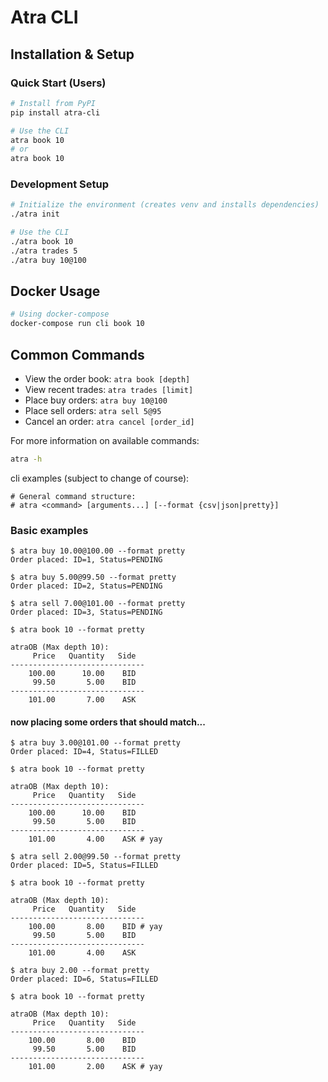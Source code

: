 # Atra CLI

## Installation & Setup

### Quick Start (Users)

```bash
# Install from PyPI
pip install atra-cli

# Use the CLI
atra book 10
# or
atra book 10
```

### Development Setup

```bash
# Initialize the environment (creates venv and installs dependencies)
./atra init

# Use the CLI
./atra book 10
./atra trades 5
./atra buy 10@100
```

## Docker Usage

```bash
# Using docker-compose
docker-compose run cli book 10
```

## Common Commands

- View the order book: `atra book [depth]`
- View recent trades: `atra trades [limit]`
- Place buy orders: `atra buy 10@100`
- Place sell orders: `atra sell 5@95`
- Cancel an order: `atra cancel [order_id]`

For more information on available commands:
```bash
atra -h
```

cli examples (subject to change of course):

```
# General command structure:
# atra <command> [arguments...] [--format {csv|json|pretty}]
```

### Basic examples

```
$ atra buy 10.00@100.00 --format pretty
Order placed: ID=1, Status=PENDING

$ atra buy 5.00@99.50 --format pretty
Order placed: ID=2, Status=PENDING

$ atra sell 7.00@101.00 --format pretty
Order placed: ID=3, Status=PENDING

$ atra book 10 --format pretty

atraOB (Max depth 10):
     Price   Quantity   Side
------------------------------
    100.00      10.00    BID
     99.50       5.00    BID
------------------------------
    101.00       7.00    ASK
```

#### now placing some orders that should match...

```
$ atra buy 3.00@101.00 --format pretty
Order placed: ID=4, Status=FILLED

$ atra book 10 --format pretty

atraOB (Max depth 10):
     Price   Quantity   Side
------------------------------
    100.00      10.00    BID
     99.50       5.00    BID
------------------------------
    101.00       4.00    ASK # yay

$ atra sell 2.00@99.50 --format pretty
Order placed: ID=5, Status=FILLED

$ atra book 10 --format pretty

atraOB (Max depth 10):
     Price   Quantity   Side
------------------------------
    100.00       8.00    BID # yay
     99.50       5.00    BID
------------------------------
    101.00       4.00    ASK

$ atra buy 2.00 --format pretty 
Order placed: ID=6, Status=FILLED

$ atra book 10 --format pretty

atraOB (Max depth 10):
     Price   Quantity   Side
------------------------------
    100.00       8.00    BID
     99.50       5.00    BID
------------------------------
    101.00       2.00    ASK # yay
```    